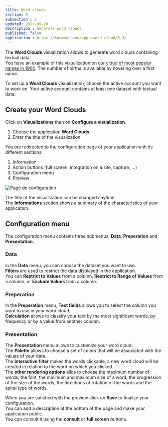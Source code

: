 ```yaml
---
title: Word clouds
section: 8
subsection : 2
updated: 2021-09-20
description : Generate word clouds
published: false
application : https://koumoul.com/apps/word-cloud/0.3/
---
```


The **Word Clouds** visualization allows to generate word clouds containing textual data.  
You have an example of this visualization on our [cloud of most popular names in 1900](https://opendata.koumoul.com/reuses/prenom-par-annee). The number of births is available by hovering over a first name.

To set up a **Word Clouds** visualization, choose the active account you want to work on. Your active account contains at least one dataset with textual data.

## Create your Word Clouds
Click on **Visualizations** then on **Configure a visualization**.

1. Choose the application **Word Clouds**
2. Enter the title of the visualization

<p>
</p>

You are redirected to the configuration page of your application with its different sections:  

1. Information
2. Action buttons (full screen, integration on a site, capture, ...)
3. Configuration menu
4. Preview

![Page de configuration](./images/user-guide/nuages-config.jpg)

The title of the visualization can be changed anytime.  
The **Informations** section shows a summary of the characteristics of your application.

## Configuration menu

The configuration menu contains three submenus: **Data**, **Preperation** and **Presentation**.  

### Data

In the **Data** menu, you can choose the dataset you want to use.  
**Filters** are used to restrict the data displayed in the application.  
You can **Restrict to Values** from a column, **Restrict to Range of Values​​** from a column, or **Exclude Values** from a column.

### Preperation

In the **Preperation** menu, **Text fields** allows you to select the column you want to use in your word cloud.  
**Calculation** allows to classify your text by the most significant words, by frequency or by a value from another column.

### Presentation

The **Presentation** menu allows to customize your word cloud.  
The **Palette** allows to choose a set of colors that will be associated with the values ​​of your data.  
The **Interactive filter** makes the words clickable, a new word cloud will be created in relation to the word on which you clicked.  
The **other rendering options** allos to choose the maximum number of words, the font, the minimum and maximum size of a word, the progression of the size of the words, the directions of rotation of the words and the spiral type of words.

When you are satisfied with the preview click on **Save** to finalize your configuration.  
You can add a description at the bottom of the page and make your application public.  
You can consult it using the **consult** or **full screen** buttons.
